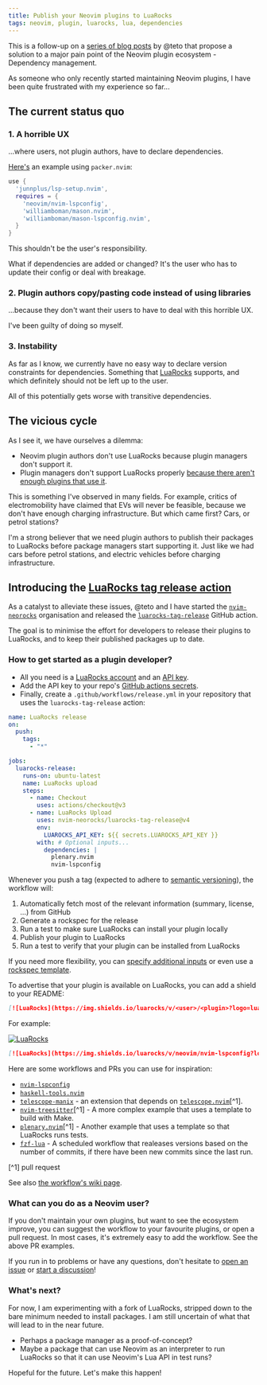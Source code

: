 ```yaml
---
title: Publish your Neovim plugins to LuaRocks
tags: neovim, plugin, luarocks, lua, dependencies
---
```


This is a follow-up on a [series of blog posts](https://teto.github.io/posts/2021-09-17-neovim-plugin-luarocks.html) by @teto that propose a solution to a major pain point of the Neovim plugin ecosystem - Dependency management.

As someone who only recently started maintaining Neovim plugins, I have been quite frustrated with my experience so far...

## The current status quo


### 1. A horrible UX

...where users, not plugin authors, have to declare dependencies.

[Here's](https://github.com/junnplus/lsp-setup.nvim#packernvim) an example using `packer.nvim`:

```lua
use {
  'junnplus/lsp-setup.nvim',
  requires = {
    'neovim/nvim-lspconfig',
    'williamboman/mason.nvim',
    'williamboman/mason-lspconfig.nvim',
  }
}
```

This shouldn't be the user's responsibility.

What if dependencies are added or changed? It's the user who has to update their config or deal with breakage.


### 2. Plugin authors copy/pasting code instead of using libraries

...because they don't want their users to have to deal with this horrible UX.

I've been guilty of doing so myself.


### 3. Instability

As far as I know, we currently have no easy way to declare version constraints for dependencies.
Something that [LuaRocks](https://luarocks.org/) supports, and which definitely should not be left up to the user.

All of this potentially gets worse with transitive dependencies.


## The vicious cycle

As I see it, we have ourselves a dilemma:

* Neovim plugin authors don't use LuaRocks because plugin managers don't support it.
* Plugin managers don't support LuaRocks properly [because there aren't enough plugins that use it](https://github.com/folke/lazy.nvim/issues/253#issuecomment-1411534276).

This is something I've observed in many fields.
For example, critics of electromobility have claimed that EVs will never be feasible, because we don't have enough charging infrastructure.
But which came first? Cars, or petrol stations?

I'm a strong believer that we need plugin authors to publish their packages to LuaRocks before package managers start supporting it.
Just like we had cars before petrol stations, and electric vehicles before charging infrastructure.


## Introducing the [LuaRocks tag release action](https://github.com/marketplace/actions/luarocks-tag-release)

As a catalyst to alleviate these issues, @teto and I have started the [`nvim-neorocks`](https://github.com/nvim-neorocks/) organisation and released the [`luarocks-tag-release`](https://github.com/marketplace/actions/luarocks-tag-release) GitHub action.

The goal is to minimise the effort for developers to release their plugins to LuaRocks,
and to keep their published packages up to date.


### How to get started as a plugin developer?

* All you need is a [LuaRocks account](https://luarocks.org/login) and an [API key](https://luarocks.org/settings/api-keys).
* Add the API key to your repo's [GitHub actions secrets](https://docs.github.com/en/actions/security-guides/encrypted-secrets#creating-encrypted-secrets-for-a-repository).
* Finally, create a `.github/workflows/release.yml` in your repository that uses the `luarocks-tag-release` action:

```yaml
name: LuaRocks release
on:
  push:
    tags:
      - "*"

jobs:
  luarocks-release:
    runs-on: ubuntu-latest
    name: LuaRocks upload
    steps:
      - name: Checkout
        uses: actions/checkout@v3
      - name: LuaRocks Upload
        uses: nvim-neorocks/luarocks-tag-release@v4
        env:
          LUAROCKS_API_KEY: ${{ secrets.LUAROCKS_API_KEY }}
        with: # Optional inputs...
          dependencies: |
            plenary.nvim
            nvim-lspconfig
```

Whenever you push a tag (expected to adhere to [semantic versioning](https://semver.org/)),
the workflow will:

1. Automatically fetch most of the relevant information (summary, license, ...) from GitHub
2. Generate a rockspec for the release
3. Run a test to make sure LuaRocks can install your plugin locally
4. Publish your plugin to LuaRocks
5. Run a test to verify that your plugin can be installed from LuaRocks

If you need more flexibility, you can [specify additional inputs](https://github.com/marketplace/actions/luarocks-tag-release#inputs) or even use a [rockspec template](https://github.com/marketplace/actions/luarocks-tag-release#template).

To advertise that your plugin is available on LuaRocks, you can add a shield to your README:

```markdown
[![LuaRocks](https://img.shields.io/luarocks/v/<user>/<plugin>?logo=lua&color=purple)](https://luarocks.org/modules/<user>/<plugin>)
```

For example:

[![LuaRocks](https://img.shields.io/luarocks/v/neovim/nvim-lspconfig?logo=lua&color=purple)](https://luarocks.org/modules/neovim/nvim-lspconfig)
```markdown
[![LuaRocks](https://img.shields.io/luarocks/v/neovim/nvim-lspconfig?logo=lua&color=purple)](https://luarocks.org/modules/neovim/nvim-lspconfig)
```

Here are some workflows and PRs you can use for inspiration:

* [`nvim-lspconfig`](https://github.com/neovim/nvim-lspconfig/blob/master/.github/workflows/release.yml)
* [`haskell-tools.nvim`](https://github.com/mrcjkb/haskell-tools.nvim/blob/master/.github/workflows/release.yml)
* [`telescope-manix`](https://github.com/mrcjkb/telescope-manix/blob/master/.github/workflows/release.yml) - an extension that depends on [`telescope.nvim`](https://github.com/nvim-telescope/telescope.nvim/pull/2364)[^1].
* [`nvim-treesitter`](https://github.com/nvim-treesitter/nvim-treesitter/pull/4109)[^1] - A more complex example that uses a template to build with Make.
* [`plenary.nvim`](https://github.com/nvim-lua/plenary.nvim/pull/458/files)[^1] - Another example that uses a template so that LuaRocks runs tests.
* [`fzf-lua`](https://github.com/ibhagwan/fzf-lua/blob/main/.github/workflows/luarocks-release.yaml) - A scheduled workflow that realeases versions based on the number of commits, if there have been new commits since the last run.

[^1] pull request

See also [the workflow's wiki page](https://github.com/nvim-neorocks/luarocks-tag-release/wiki/Example-configurations).


### What can you do as a Neovim user?

If you don't maintain your own plugins, but want to see the ecosystem improve, you can suggest the workflow to your favourite plugins, or open a pull request.
In most cases, it's extremely easy to add the workflow. See the above PR examples.

If you run in to problems or have any questions, don't hesitate to [open an issue](https://github.com/nvim-neorocks/luarocks-tag-release/issues) or [start a discussion](https://github.com/nvim-neorocks/luarocks-tag-release/discussions)!


### What's next?

For now, I am experimenting with a fork of LuaRocks, stripped down to the bare minimum needed to install packages.
I am still uncertain of what that will lead to in the near future.

* Perhaps a package manager as a proof-of-concept?
* Maybe a package that can use Neovim as an interpreter to run LuaRocks so that it can use Neovim's Lua API in test runs?

Hopeful for the future. Let's make this happen!
